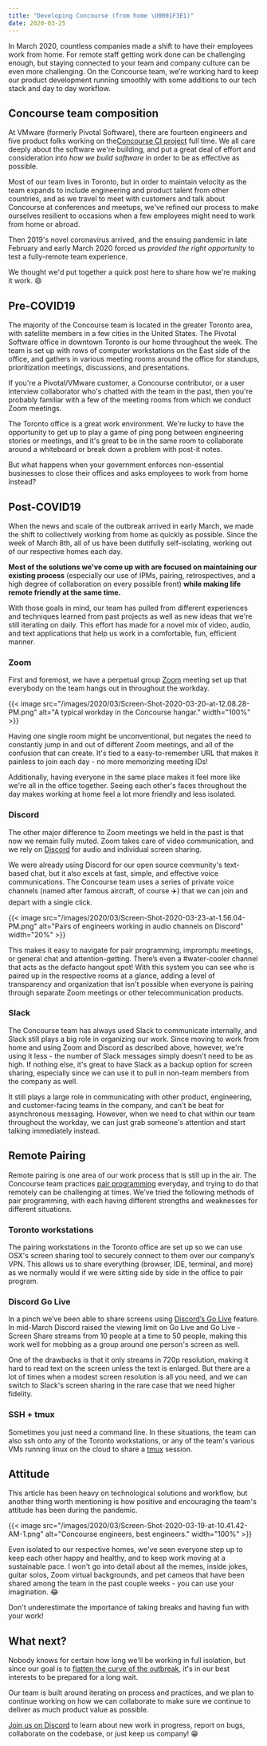 ```yaml
---
title: "Developing Concourse (from home \U0001F3E1)"
date: 2020-03-25
---
```


In March 2020, countless companies made a shift to have their employees work from home. For remote staff getting work
done can be challenging enough, but staying connected to your team and company culture can be even more challenging. On
the Concourse team, we’re working hard to keep our product development running smoothly with some additions to our tech
stack and day to day workflow.

<!-- more -->

## Concourse team composition

At VMware (formerly Pivotal Software), there are fourteen engineers and five product folks working on
the[Concourse CI project](https://github.com/concourse/concourse/) full time. We all care deeply about the software
we're building, and put a great deal of effort and consideration into _how we build software_ in order to be as
effective as possible.

Most of our team lives in Toronto, but in order to maintain velocity as the team expands to include engineering and
product talent from other countries, and as we travel to meet with customers and talk about Concourse at conferences and
meetups, we've refined our process to make ourselves resilient to occasions when a few employees might need to work from
home or abroad.

Then 2019's novel coronavirus arrived, and the ensuing pandemic in late February and early March 2020 forced us
_provided the right opportunity_ to test a fully-remote team experience.

We thought we'd put together a quick post here to share how we're making it work. 😄

## Pre-COVID19

The majority of the Concourse team is located in the greater Toronto area, with satellite members in a few cities in the
United States. The Pivotal Software office in downtown Toronto is our home throughout the week. The team is set up with
rows of computer workstations on the East side of the office, and gathers in various meeting rooms around the office for
standups, prioritization meetings, discussions, and presentations.

If you're a Pivotal/VMware customer, a Concourse contributor, or a user interview collaborator who's chatted with the
team in the past, then you're probably familiar with a few of the meeting rooms from which we conduct Zoom meetings.

The Toronto office is a great work environment. We're lucky to have the opportunity to get up to play a game of ping
pong between engineering stories or meetings, and it's great to be in the same room to collaborate around a whiteboard
or break down a problem with post-it notes.

But what happens when your government enforces non-essential businesses to close their offices and asks employees to
work from home instead?

## Post-COVID19

When the news and scale of the outbreak arrived in early March, we made the shift to collectively working from home as
quickly as possible. Since the week of March 8th, all of us have been dutifully self-isolating, working out of our
respective homes each day.

**Most of the solutions we've come up with are focused on maintaining our existing process** (especially our use of
IPMs, pairing, retrospectives, and a high degree of collaboration on every possible front) **while making life remote
friendly at the same time.**

With those goals in mind, our team has pulled from different experiences and techniques learned from past projects as
well as new ideas that we're still iterating on daily. This effort has made for a novel mix of video, audio, and text
applications that help us work in a comfortable, fun, efficient manner.

### Zoom

First and foremost, we have a perpetual group [Zoom](https://zoom.us/) meeting set up that everybody on the team hangs
out in throughout the workday.

{{< image src="/images/2020/03/Screen-Shot-2020-03-20-at-12.08.28-PM.png" alt="A typical workday in the Concourse
hangar." width="100%" >}}

Having one single room might be unconventional, but negates the need to constantly jump in and out of different Zoom
meetings, and all of the confusion that can create. It's tied to a easy-to-remember URL that makes it painless to join
each day - no more memorizing meeting IDs!

Additionally, having everyone in the same place makes it feel more like we're all in the office together. Seeing each
other's faces throughout the day makes working at home feel a lot more friendly and less isolated.

### Discord

The other major difference to Zoom meetings we held in the past is that now we remain fully muted. Zoom takes care of
video communication, and we rely on [Discord](https://discordapp.com/) for audio and individual screen sharing.

We were already using Discord for our open source community's text-based chat, but it also excels at fast, simple, and
effective voice communications. The Concourse team uses a series of private voice channels (named after famous aircraft,
of course ✈️) that we can join and depart with a single click.

{{< image src="/images/2020/03/Screen-Shot-2020-03-23-at-1.56.04-PM.png" alt="Pairs of engineers working in audio
channels on Discord" width="20%" >}}

This makes it easy to navigate for pair programming, impromptu meetings, or general chat and attention-getting. There’s
even a #water-cooler channel that acts as the defacto hangout spot! With this system you can see who is paired up in the
respective rooms at a glance, adding a level of transparency and organization that isn't possible when everyone is
pairing through separate Zoom meetings or other telecommunication products.

### Slack

The Concourse team has always used Slack to communicate internally, and Slack still plays a big role in organizing our
work. Since moving to work from home and using Zoom and Discord as described above, however, we're using it less - the
number of Slack messages simply doesn't need to be as high. If nothing else, it's great to have Slack as a backup option
for screen sharing, especially since we can use it to pull in non-team members from the company as well.

It still plays a large role in communicating with other product, engineering, and customer-facing teams in the company,
and can't be beat for asynchronous messaging. However, when we need to chat within our team throughout the workday, we
can just grab someone's attention and start talking immediately instead.

## Remote Pairing

Remote pairing is one area of our work process that is still up in the air. The Concourse team
practices [pair programming](https://en.wikipedia.org/wiki/Pair_programming) everyday, and trying to do that remotely
can be challenging at times. We’ve tried the following methods of pair programming, with each having different strengths
and weaknesses for different situations.

### Toronto workstations

The pairing workstations in the Toronto office are set up so we can use OSX's screen sharing tool to securely connect to
them over our company’s VPN. This allows us to share everything (browser, IDE, terminal, and more) as we normally would
if we were sitting side by side in the office to pair program.

### Discord Go Live

In a pinch we’ve been able to share screens
using [Discord’s Go Live](https://support.discordapp.com/hc/en-us/articles/360040816151-Share-your-screen-with-Go-Live-Screen-Share)
feature. In mid-March Discord raised the viewing limit on Go Live and Go Live - Screen Share streams from 10 people at a
time to 50 people, making this work well for mobbing as a group around one person's screen as well.

One of the drawbacks is that it only streams in 720p resolution, making it hard to read text on the screen unless the
text is enlarged. But there are a lot of times when a modest screen resolution is all you need, and we can switch to
Slack's screen sharing in the rare case that we need higher fidelity.

### SSH + tmux

Sometimes you just need a command line. In these situations, the team can also ssh onto any of the Toronto workstations,
or any of the team's various VMs running linux on the cloud to share a [tmux](https://github.com/tmux/tmux/wiki)
session.

## Attitude

This article has been heavy on technological solutions and workflow, but another thing worth mentioning is how positive
and encouraging the team's attitude has been during the pandemic.

{{< image src="/images/2020/03/Screen-Shot-2020-03-19-at-10.41.42-AM-1.png" alt="Concourse engineers, best engineers."
width="100%" >}}

Even isolated to our respective homes, we've seen everyone step up to keep each other happy and healthy, and to keep
work moving at a sustainable pace. I won't go into detail about all the memes, inside jokes, guitar solos, Zoom virtual
backgrounds, and pet cameos that have been shared among the team in the past couple weeks - you can use your
imagination. 😂

Don't underestimate the importance of taking breaks and having fun with your work!

## What next?

Nobody knows for certain how long we'll be working in full isolation, but since our goal is
to [flatten the curve of the outbreak](https://www.livescience.com/coronavirus-flatten-the-curve.html), it's in our best
interests to be prepared for a long wait.

Our team is built around iterating on process and practices, and we plan to continue working on how we can collaborate
to make sure we continue to deliver as much product value as possible.

[Join us on Discord](https://discord.gg/MeRxXKW) to learn about new work in progress, report on bugs, collaborate on the
codebase, or just keep us company! 😁

